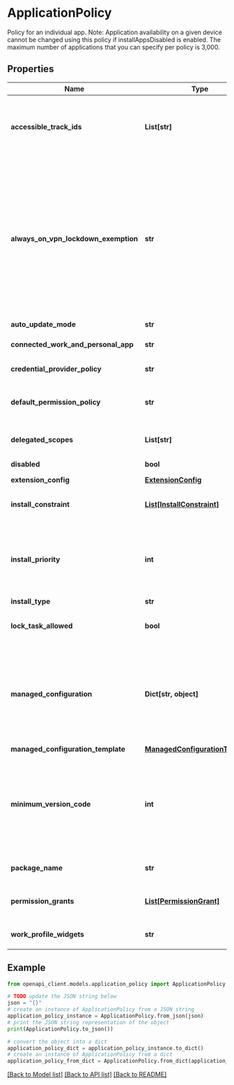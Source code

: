 # ApplicationPolicy

Policy for an individual app. Note: Application availability on a given device cannot be changed using this policy if installAppsDisabled is enabled. The maximum number of applications that you can specify per policy is 3,000.

## Properties

Name | Type | Description | Notes
------------ | ------------- | ------------- | -------------
**accessible_track_ids** | **List[str]** | List of the app’s track IDs that a device belonging to the enterprise can access. If the list contains multiple track IDs, devices receive the latest version among all accessible tracks. If the list contains no track IDs, devices only have access to the app’s production track. More details about each track are available in AppTrackInfo. | [optional] 
**always_on_vpn_lockdown_exemption** | **str** | Specifies whether the app is allowed networking when the VPN is not connected and alwaysOnVpnPackage.lockdownEnabled is enabled. If set to VPN_LOCKDOWN_ENFORCED, the app is not allowed networking, and if set to VPN_LOCKDOWN_EXEMPTION, the app is allowed networking. Only supported on devices running Android 10 and above. If this is not supported by the device, the device will contain a NonComplianceDetail with non_compliance_reason set to API_LEVEL and a fieldPath. If this is not applicable to the app, the device will contain a NonComplianceDetail with non_compliance_reason set to UNSUPPORTED and a fieldPath. The fieldPath is set to applications[i].alwaysOnVpnLockdownExemption, where i is the index of the package in the applications policy. | [optional] 
**auto_update_mode** | **str** | Controls the auto-update mode for the app. | [optional] 
**connected_work_and_personal_app** | **str** | Controls whether the app can communicate with itself across a device’s work and personal profiles, subject to user consent. | [optional] 
**credential_provider_policy** | **str** | Optional. Whether the app is allowed to act as a credential provider on Android 14 and above. | [optional] 
**default_permission_policy** | **str** | The default policy for all permissions requested by the app. If specified, this overrides the policy-level default_permission_policy which applies to all apps. It does not override the permission_grants which applies to all apps. | [optional] 
**delegated_scopes** | **List[str]** | The scopes delegated to the app from Android Device Policy. These provide additional privileges for the applications they are applied to. | [optional] 
**disabled** | **bool** | Whether the app is disabled. When disabled, the app data is still preserved. | [optional] 
**extension_config** | [**ExtensionConfig**](ExtensionConfig.md) |  | [optional] 
**install_constraint** | [**List[InstallConstraint]**](InstallConstraint.md) | Optional. The constraints for installing the app. You can specify a maximum of one InstallConstraint. Multiple constraints are rejected. | [optional] 
**install_priority** | **int** | Optional. Amongst apps with installType set to: FORCE_INSTALLED PREINSTALLEDthis controls the relative priority of installation. A value of 0 (default) means this app has no priority over other apps. For values between 1 and 10,000, a lower value means a higher priority. Values outside of the range 0 to 10,000 inclusive are rejected. | [optional] 
**install_type** | **str** | The type of installation to perform. | [optional] 
**lock_task_allowed** | **bool** | Whether the app is allowed to lock itself in full-screen mode. DEPRECATED. Use InstallType KIOSK or kioskCustomLauncherEnabled to configure a dedicated device. | [optional] 
**managed_configuration** | **Dict[str, object]** | Managed configuration applied to the app. The format for the configuration is dictated by the ManagedProperty values supported by the app. Each field name in the managed configuration must match the key field of the ManagedProperty. The field value must be compatible with the type of the ManagedProperty: *type* *JSON value* BOOL true or false STRING string INTEGER number CHOICE string MULTISELECT array of strings HIDDEN string BUNDLE_ARRAY array of objects  | [optional] 
**managed_configuration_template** | [**ManagedConfigurationTemplate**](ManagedConfigurationTemplate.md) |  | [optional] 
**minimum_version_code** | **int** | The minimum version of the app that runs on the device. If set, the device attempts to update the app to at least this version code. If the app is not up-to-date, the device will contain a NonComplianceDetail with non_compliance_reason set to APP_NOT_UPDATED. The app must already be published to Google Play with a version code greater than or equal to this value. At most 20 apps may specify a minimum version code per policy. | [optional] 
**package_name** | **str** | The package name of the app. For example, com.google.android.youtube for the YouTube app. | [optional] 
**permission_grants** | [**List[PermissionGrant]**](PermissionGrant.md) | Explicit permission grants or denials for the app. These values override the default_permission_policy and permission_grants which apply to all apps. | [optional] 
**work_profile_widgets** | **str** | Specifies whether the app installed in the work profile is allowed to add widgets to the home screen. | [optional] 

## Example

```python
from openapi_client.models.application_policy import ApplicationPolicy

# TODO update the JSON string below
json = "{}"
# create an instance of ApplicationPolicy from a JSON string
application_policy_instance = ApplicationPolicy.from_json(json)
# print the JSON string representation of the object
print(ApplicationPolicy.to_json())

# convert the object into a dict
application_policy_dict = application_policy_instance.to_dict()
# create an instance of ApplicationPolicy from a dict
application_policy_from_dict = ApplicationPolicy.from_dict(application_policy_dict)
```
[[Back to Model list]](../README.md#documentation-for-models) [[Back to API list]](../README.md#documentation-for-api-endpoints) [[Back to README]](../README.md)


